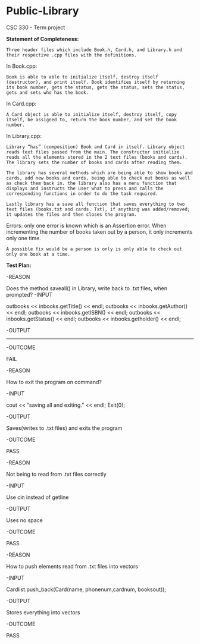 # Public-Library
CSC 330 - Term project

**Statement of Completeness:**

	Three header files which include Book.h, Card.h, and Library.h and their respective .cpp files with the definitions.

In Book.cpp:

	Book is able to able to initialize itself, destroy itself (destructor), and print itself. Book identifies itself by returning its book number, gets the status, gets the status, sets the status, gets and sets who has the book.

In Card.cpp:

	A Card object is able to initialize itself, destroy itself, copy itself, be assigned to, return the book number, and set the book number.
	
In Library.cpp:

	Library “has” (composition) Book and Card in itself. Library object reads text files passed from the main. The constructor initialize reads all the elements stored in the 2 text files (books and cards). The library sets the number of books and cards after reading them.

	The library has several methods which are being able to show books and cards, add new books and cards, being able to check out books as well as check them back in. the library also has a menu function that displays and instructs the user what to press and calls the corresponding functions in order to do the task required.

	Lastly library has a save all function that saves everything to two text files (books.txt and cards. Txt), if anything was added/removed; it updates the files and then closes the program.

Errors: only one error is known which is an Assertion error. When incrementing the number of books taken out by a person, it only increments only one time.

	A possible fix would be a person is only is only able to check out only one book at a time.


**Test Plan:**

-REASON	

Does the method saveall() in Library, write back to .txt files, when prompted?
-INPUT

outbooks  << inbooks.getTitle()  << endl;
outbooks  << inbooks.getAuthor()  << endl;
outbooks  << inbooks.getISBN()  << endl;
outbooks  << inbooks.getStatus()  << endl;
outbooks  << inbooks.getholder()  << endl;

-OUTPUT

--------

-OUTCOME

FAIL

-REASON	

How to exit the program on command?

-INPUT

cout  << “saving all and exiting.” 
<< endl;
Exit(0);

-OUTPUT

Saves(writes to .txt files) and exits the program

-OUTCOME

PASS


-REASON	

Not being to read from .txt files correctly

-INPUT

Use cin instead of getline

-OUTPUT

Uses no space

-OUTCOME

PASS


-REASON	

How to push elements read from .txt files into vectors

-INPUT

Cardlist.push_back(Card(name, phonenum,cardnum, booksout));

-OUTPUT

Stores everything into vectors

-OUTCOME

PASS










